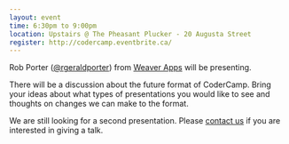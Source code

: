 ```yaml
---
layout: event
time: 6:30pm to 9:00pm
location: Upstairs @ The Pheasant Plucker - 20 Augusta Street
register: http://codercamp.eventbrite.ca/
---
```


Rob Porter ([@rgeraldporter](https://twitter.com/rgeraldporter)) from
[Weaver Apps](http://weeverapps.com/) will be presenting.

There will be a discussion about the future format of CoderCamp. Bring your
ideas about what types of presentations you would like to see and thoughts on
changes we can make to the format.

We are still looking for a second presentation. Please
[contact us](mailto:codercamphamilton@gmail.com) if you are interested in giving
a talk.
